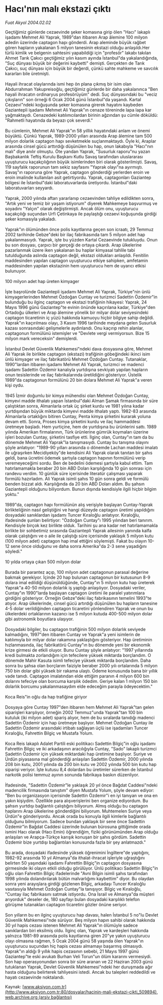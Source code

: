 # Hacı'nın malı ekstazi çıktı

*Fuat Akyol 2004.02.02*

<div class="pNewsDetailMainContent ctx_content" itemprop="articleBody">
 Geçtiğimiz günlerde cezaevinde şeker komasına girip ölen "Hacı" lakaplı işadamı Mehmet Ali Yaprak, 1989"dan itibaren Arap âlemine 100 milyon adedin üzerinde captagon hapı gönderdi. Arap aleminde büyük rağbet gören hapların yakalanan 5 milyon tanesinin ekstazi olduğu anlaşıldı.Her türlü kimlik ve belgenin sahtesini yapabildiği için "profesör" lakabı takılan Ahmet Tarık Çakıcı geçtiğimiz yılın kasım ayında İstanbul"da yakalandığında, "Suç dünyası büyük bir değerini kaybetti" demişti. Gerçekten de Tarık Çakıcı, suç dünyası için büyük bir değerdi, çünkü sahte mahkeme ve savcılık kararları bile üretmişti.
 <br/>
 <br/>
 Hayali ihracat olaylarında ismi hep ön plana çıkmış bir isim olan Abdurrahman Yakupreisoğlu, geçtiğimiz günlerde bir daha yakalanınca "Ben hayali ihracatın ordinaryus profesörüyüm" dedi. Suç dünyasındaki bu "veciz çıkışların" son örneği 6 Ocak 2004 günü İstanbul"da yaşandı. Kartal Cezaevi"ndeki koğuşunda şeker komasına girerek hayatını kaybeden Gaziantepli işadamı Mehmet Ali Yaprak"ın cenaze töreninde lapa lapa kar yağmaktaydı. Cenazedeki katılımcılardan birinin ağzından şu cümle döküldü: "Rahmetli hayatında da beyazı çok severdi."
 <br/>
 <br/>
 Bu cümlenin, Mehmet Ali Yaprak"ın 58 yılllık hayatındaki anlam ve önemi büyüktü. Çünkü Yaprak, 1989-2000 yılları arasında Arap âlemine tam 500 milyon dolarlık captagon hapı sevketmekle suçlanmaktaydı. Öyle ki, Araplar arasında cinsel gücü arttırdığı düşünülen bu hap, onun lakabıyla "Hacı"nın malı" diye anılır olmuştu. Öte yandan Yaprak, "Susurluk raporu"nu yazan Başbakanlık Teftiş Kurulu Başkanı Kutlu Savaş tarafından uluslararası uyuşturucu kaçakçılığının büyük isimlerinden biri olarak gösterilmişti. Savaş, 119 sayfalık raporunun tam sekiz sayfasını "Yaprak olayı"na ayırmıştı. Savaş"ın raporuna göre Yaprak, captagon gönderdiği yerlerden eroin ve eroin imalinde kullanılan asit getirtiyordu. Yaprak, captagonları Gaziantep bölgesi ile İstanbul"daki laboratuvarlarda üretiyordu. İstanbul"daki laboratuvarları seyyardı.
 <br/>
 <br/>
 Yaprak, 2000 yılında aftan yararlanıp cezaevinden tahliye edildikten sonra, "Artık yeni ve temiz bir yaşam istiyorum" diyerek Mahkemeye başvurmuş ve soyadını "Yalçın" olarak değiştirmişti. Ancak ölüm onu, uyuşturucu kaçakçılığı suçundan Urfi Çetinkaya ile paylaştığı cezaevi koğuşunda girdiği şeker komasıyla yakaladı.
 <br/>
 <br/>
 Yaprak"ın ölümünden önce polis kayıtlarına geçen son icraatı, 29 Temmuz 2002 tarihinde Gebze"deki bir ilaç fabrikasında tam 5 milyon adet hap yakalanmasıydı. Yaprak, işte bu yüzden Kartal Cezaevinde tutukluydu. Onun bu son dosyası, çarpıcı bir gerçeği de ortaya çıkardı. Arap ülkelerine pazarlanmak üzere iken yakalanan bu haplar kimyasal tahlile tabi tutulduğunda aslında captagon değil, ekstazi oldukları anlaşıldı. Fenitilin maddesinden yapılan captagon uyuşturucu etkiye sahipken, amfetamin maddesinden yapılan ekstazinin hem uyuşturucu hem de uyarıcı etkisi bulunuyor.
 <br/>
 <br/>
 100 milyon adet hap üreten kimyager
 <br/>
 <br/>
 İşte başrolünde Gaziantepli işadamı Mehmet Ali Yaprak, Türkiye"nin ünlü kimyagerlerinden Mehmet Özdoğan Cuntay ve turizmci Sadettin Özdemir"in bulunduğu bu ilginç captagon ve ekstazi trafiğinin hikayesi: Yaprak, 24 Mayıs 1996 günü Gaziantep"te evinin önünde kaçırılana kadar, Türkiye"den Ortadoğu ülkeleri ve Arap âlemine yönelik bir milyar dolar seviyesindeki captagon ticaretinin iç yüzü hakkında kamuoyu hiçbir bilgiye sahip değildi. Yaprak"ın kaçırılması olayı, 3 Kasım 1996 tarihinde meydana gelen Susurluk kazası sonrasındaki gelişmelerle aydınlandı. Onu kaçırıp rehin alanlar, captagonun formülünü istemişler ve "Devlete vergi vermiyorsun. Bize 15 milyon mark vereceksin" demişlerdi.
 <br/>
 <br/>
 İstanbul Devlet Güvenlik Mahkemesi"ndeki dava dosyasına göre, Mehmet Ali Yaprak ile birlikte captagon (ekstazi) trafiğinin göbeğindeki ikinci isim ünlü kimyager ve ilaç fabrikatörü Mehmet Özdoğan Cuntay. Tutanaklar, 1990"lardan itibaren işadamı Mehmet Ali Yaprak, turizmci ve madenci işadamı Sadettin Özdemir kanalıyla yurtdışına sevkiyatı yapılan hapların onun tesislerinde ve ilaç fabrikalarında üretildiğini gösteriyor. Üstelik 1989"da captagonun formülünü 20 bin dolara Mehmet Ali Yaprak"a veren kişi oydu.
 <br/>
 <br/>
 1945 İzmir doğumlu bir kimya mühendisi olan Mehmet Özdoğan Cuntay, kimyevi madde ithalatı yapan İstanbul"daki Alman Şamak firmasında bir süre çalıştıktan sonra, Almanlarla ortak üç şirket kurdu ve 1981 yılına kadar yurtdışından büyük miktarda kimyevi madde ithalatı yaptı. 1982-83 arasında Almanlarla ortaklığını bitiren Cuntay, Penta kimya şirketini kurarak yoluna devam etti. Sonra, Proses kimya şirketini kurdu ve ilaç hammaddesi üretmeye başladı. Hem yurtiçine, hem de yurtdışına bu ürünlerini sattı. 1989 yılında Amerikan firmalarının, Türk ürünlerine gümrük koymaları üzerine işleri bozulan Cuntay, şirketini tasfiye etti. İlginç olan, Cuntay"ın tam da bu dönemde Mehmet Ali Yaprak"la tanışmasıydı. Cuntay bu tanışma olayını şöyle anlatıyor: "1989-90 yılları arasında o dönemde Lachan maddesi imalatı ile uğraşırken Mecidiyeköy"de kendisini Ali Yaprak olarak tanıtan bir şahıs geldi, bana ücretini ödemek şartıyla captagon hapının formülünü verip veremeyeceğimi sordu. Ben de bedelini ödemesi şartıyla kabul ettim. Tam hatırlamamakla beraber 20 bin ABD Doları karşılığında 10 gün sonrası için randevu verdim. 10 günlük süre içerisinde literatür çalışması yaparak formülü hazırladım. Ali Yaprak isimli şahıs 10 gün sonra geldi ve formülü benden bizzat aldı. Karşılığında da 20 bin ABD Doları aldım. Bu şahsın Gaziantepli olduğunu biliyordum. Bunun dışında kendisiyle ilgili hiçbir bilgim yoktu."
 <br/>
 <br/>
 1989"da, captagon hapı formülünün alış verişiyle başlayan Cuntay-Yaprak birlikteliğinin nasıl geliştiğini ve hangi düzeyde captagon üretimi yapıldığını dosyadaki sanıklardan işadamı Tuncer Kıraloğlu anlatıyor. Kıraloğlu, ifadesinde şunları belirtiyor: "Özdoğan Cuntay"ı 1995 yılından beri tanırım. Kendisiyle birçok kez birlikte olduk. Tarihini şu ana kadar net hatırlamamakla birlikte bir sohbetimiz sırasında Gaziantepli Yaprak ailesinin yanında kalfa olarak çalıştığını ve o aile ile çalıştığı süre içerisinde yaklaşık 5 milyon kutu (100 milyon adet) captagon hap imal ettiğini söylemişti. Fakat bu olayın 10-12 sene önce olduğunu ve daha sonra Amerika"da 2-3 sene yaşadığını söyledi."
 <br/>
 <br/>
 10 yılda ortaya çıkan 500 milyon dolar
 <br/>
 <br/>
 Burada bir parantez açıp, 100 milyon adet captagonun parasal değerine bakmak gerekiyor. İçinde 20 hap bulunan captagonun bir kutusunun 8-9 dolara imal edildiği düşünüldüğünde, Cuntay"ın 5 milyon kutu hap üreterek Yaprak"a 40-50 milyon dolarlık iş yaptığı anlaşılıyor. Dosyadaki veriler, Cuntay"ın 1990"larda başlayan captagon üretimi ile paralel yatırımlara girdiğini gösteriyor. Örneğin Gebze"deki ilaç fabrikasının temelini 1993"te atıyor. Arap ülkelerinde, cinsel gücü artırdığı düşünülen bu hapların tanesine 4-5 dolar verildiğinden captagon ticaretini yönlendiren Yaprak ve onun bu ülkelerdeki ortaklarının kazancı ise 5 milyon kutuda 400-500 milyon dolar gibi astronomik boyutlara ulaşıyor.
 <br/>
 <br/>
 Dosyadaki bilgiler, bu captagon trafiğinin 500 milyon dolarlık seviyede kalmadığını, 1997"den itibaren Cuntay ve Yaprak"a yeni isimlerin de katılımıyla bir milyar dolar rakamına yaklaştığını gösteriyor. Hap üretiminin hızlanmasında, ilaç fabrikatörü Cuntay"ın bu dönemde yeni bir ekonomik krize girmesi de etkili oluyor. Bunu Cuntay şöyle anlatıyor: "1997 yıllarında kredi bulmakta zorlandığım için tefecilere yüksek miktarda borçlandım. O dönemde Mahir Kasuta isimli tefeciye yüksek miktarda borçlandım. Daha sonra bu şahsa olan borçlarım faiziyle beraber 2000 yılı ortalarında 5 milyon 750 bin dolar gibi yüksek bir rakama ulaştı. Ödeme konusunda bana bir yıllık vade tanıdı. Captagon imalatından elde ettiğim paranın 4 milyon 600 bin dolarını tefeciye olan borcuma karşılık ödedim. Geriye kalan 1 milyon 150 bin dolarlık borcumu yakalanmasaydım elde edeceğim parayla ödeyecektim."
 <br/>
 <br/>
 Koca Reis"in oğlu da hap trafiğine giriyor
 <br/>
 <br/>
 Dosyaya göre Cuntay 1997"den itibaren hem Mehmet Ali Yaprak"tan gelen siparişleri karşılıyor, örneğin 2002 Temmuz"unda Yaprak"tan 100 bin kutuluk (iki milyon adet) spariş alıyor, hem de bu sıralarda tanıdığı madenci Sadettin Özdemir için hap üretmeye başlıyor. Mehmet Özdoğan Cuntay ile Sadettin Özdemir arasındaki irtibatı sağlayan üçlü ise işadamları Tuncer Kıraloğlu, Fahrettin Bilgiç ve Mustafa Yolum.
 <br/>
 <br/>
 Koca Reis lakaplı Adalet Partili eski politikacı Sadettin Bilgiç"in oğlu işadamı Fahrettin Bilgiç ve iki arkadaşının aracılığıyla Cuntay, "Sado" lakaplı turizmci Sadettin Özdemir için yüksek miktardaki hap üretimine başlıyor. Suriye ve Ürdün piyasasına mal gönderdiği anlaşılan Sadettin Özdemir, 2000 yılında 208 bin kutu, 2001 yılında da 200 bin kutu ve 2002 yılında 500 bin kutu hap siparişi veriyor. İşte kutusu 8,4 dolardan bu üretimler sürerken de İstanbul narkotik polisi temmuz ayının sonunda fabrikaya baskın düzenliyor.
 <br/>
 <br/>
 İfadesinde, "Sadettin Özdemir"le yaklaşık 20 yıl önce Bağdat Caddesi"ndeki madencilik firmasında tanıştım" diyen Mustafa Yolum, şöyle devam ediyor: "Ben bu organizasyon içerisinde Sadettin Özdemir"i en iyi tanıyan ve ona en yakın kişiydim. Özellikle para alışverişlerini ben organize ediyordum. Bu şahsın yurtdışı bağlantılı çalıştığını biliyorum. Almış olduğu bu captagon haplarını Arap ülkelerine gönderdiğini biliyorum. Muhtemelen Suriye veya Ürdün"e gönderiyordu. Ancak orada bu konuyla ilgili kimlerle bağlantılı olduğunu bilmiyorum. Sadece bundan yaklaşık bir sene önce Sadettin Özdemir"in Bağdat Caddesi üzerinde bulunan bürosuna gittiğimde orada ismini Hacı olarak (Hacı Emin) öğrendiğim, fiziki görünümünden Arap olduğu anlaşılan ve Arapça-Türkçe karışık konuşan bir şahıs gördüm. Sadettin Özdemir bize yurtdışı bağlantıları konusunda fazla bir şey anlatmazdı."
 <br/>
 <br/>
 Bu arada, dosyadaki ifadesinde yüksek öğrenimini İngiltere"de yaptığını, 1982-92 arasında 10 yıl Almanya"da ithalat-ihracat işleriyle uğraştığını belirten 50 yaşındaki işadamı Fahrettin Bilgiç"in captagon dosyasına girmesinde iki olayın etkili olduğu görülüyor. Ünlü politikacı Sadettin Bilgiç"in oğlu olan Fahrettin Bilgiç ifadelerinde "Avni Bilgin isimli şahıs tarafından 1998 yılında dolandırılarak bütün malvarlığımı kaybettim" diyor. Bu olaydan sonra yeni arayışlara girdiği gözlenen Bilgiç, arkadaşı Tuncer Kıraloğlu vasıtasıyla Mehmet Özdoğan Cuntay"la tanışıyor. Bilgiç ve Kıraloğlu, "Cuntay ilaç fabrikasını satmak istiyordu. Ona İsrail ve Almanya"da müşteri arıyorduk" deseler de, 180 sayfayı bulan dosyadaki karşılıklı telefon görüşme tutanakları captagon ticaretini gözler önüne seriyor.
 <br/>
 <br/>
 Son yılların bu en ilginç uyuşturucu hap davası, halen İstanbul 5 no"lu Devlet Güvenlik Mahkemesi"nde sürüyor. Beş milyon hapın sahibi olarak hakkında 30 yıl hapis cezası istenen Mehmet Ali Yaprak"ın ölümüyle sadece sanıklardan biri eksilmiş oldu. İlginç olan, Yaprak ve kardeşleri hakkında yalnızca 1981-89 arasında polis kayıtlarına giren 20"ye yakın uyuşturucu olayı olmasına rağmen, 5 Ocak 2004 günü 58 yaşında ölen Yaprak"ın uyuşturucu suçundan hiç hapis cezası almamayı başarmış olmasıydı. Yaprak"ın aldığı 9 yıllık hapis cezasının sebebi, 21 Mayıs 1997 günü Gaziantep"te eski avukatı Burhan Veli Torun"un ölüm kararını vermesiydi. Son hap operasyonundan sonra bir süre aranan ve 22 Haziran 2003 günü tutuklanan Yaprak, Devlet Güvenlik Mahkemesi"ndeki her duruşmada ağır hasta olduğunu belirterek tahliyesini istedi. Ancak bu talepleri reddedildi ve hayatı cezaevinde noktalandı.
</div>


Kaynak: [www.aksiyon.com.tr](http://www.aksiyon.com.tr:80/dosyalar/hacinin-mali-ekstazi-cikti_509894), [web.archive.org (arşiv bağlantısı)](http://web.archive.org/web/20151204230205/http://www.aksiyon.com.tr:80/dosyalar/hacinin-mali-ekstazi-cikti_509894)
